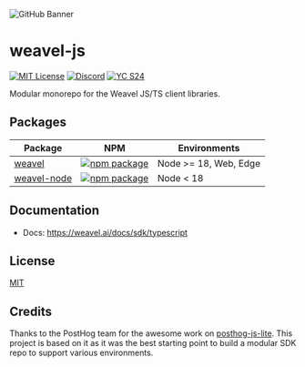 ![GitHub Banner](https://github.com/weavel/weavel-js/assets/2834609/d1613347-445f-4e91-9e84-428fda9c3659)

# weavel-js

[![MIT License](https://img.shields.io/badge/License-MIT-red.svg?style=flat-square)](https://opensource.org/licenses/MIT)
[![Discord](https://img.shields.io/discord/1245226859352952902?style=flat-square&logo=Discord&logoColor=white&label=Discord&color=%23434EE4)](https://weavel.ai/discord)
[![YC S24](https://img.shields.io/badge/Y%20Combinator-S24-orange?style=flat-square)](https://www.ycombinator.com/companies/weavel)

Modular monorepo for the Weavel JS/TS client libraries.

## Packages

| Package                      | NPM                                                                                                                     | Environments          |
| ---------------------------- | ----------------------------------------------------------------------------------------------------------------------- | --------------------- |
| [weavel](./weavel)           | [![npm package](https://img.shields.io/npm/v/weavel?style=flat-square)](https://www.npmjs.com/package/weavel)           | Node >= 18, Web, Edge |
| [weavel-node](./weavel-node) | [![npm package](https://img.shields.io/npm/v/weavel-node?style=flat-square)](https://www.npmjs.com/package/weavel-node) | Node < 18             |

## Documentation

- Docs: https://weavel.ai/docs/sdk/typescript

## License

[MIT](LICENSE)

## Credits

Thanks to the PostHog team for the awesome work on [posthog-js-lite](https://github.com/PostHog/posthog-js-lite). This project is based on it as it was the best starting point to build a modular SDK repo to support various environments.
